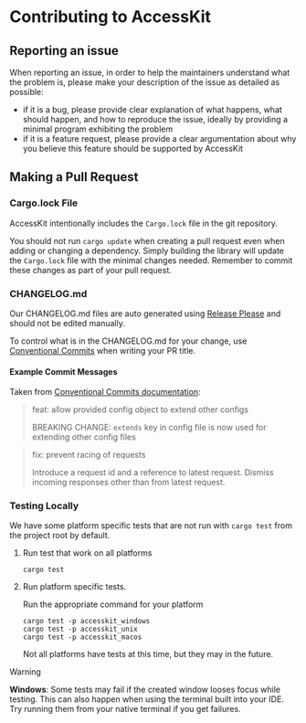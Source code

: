 # Contributing to AccessKit

## Reporting an issue

When reporting an issue, in order to help the maintainers understand what the problem is, please make your description of the issue as detailed as possible:

- if it is a bug, please provide clear explanation of what happens, what should happen, and how to reproduce the issue, ideally by providing a minimal program exhibiting the problem
- if it is a feature request, please provide a clear argumentation about why you believe this feature should be supported by AccessKit

## Making a Pull Request

### Cargo.lock File

AccessKit intentionally includes the `Cargo.lock` file in the git repository.

You should not run `cargo update` when creating a pull request even when adding or changing a dependency.
Simply building the library will update the `Cargo.lock` file with the minimal changes needed.
Remember to commit these changes as part of your pull request.

### CHANGELOG.md

Our CHANGELOG.md files are auto generated using [Release Please](https://github.com/googleapis/release-please) and should not be edited manually.

To control what is in the CHANGELOG.md for your change, use [Conventional Commits](https://www.conventionalcommits.org/en/v1.0.0/) when writing your PR title.

#### Example Commit Messages
Taken from [Conventional Commits documentation](https://www.conventionalcommits.org/en/v1.0.0/#summary):
> feat: allow provided config object to extend other configs
>
> BREAKING CHANGE: `extends` key in config file is now used for extending other config files

> fix: prevent racing of requests
>
> Introduce a request id and a reference to latest request. Dismiss
incoming responses other than from latest request.

### Testing Locally

We have some platform specific tests that are not run with `cargo test` from the project root by default.

1. Run test that work on all platforms
   ``` shell
   cargo test
   ```
2. Run platform specific tests.

   Run the appropriate command for your platform
   ``` shell
   cargo test -p accesskit_windows
   cargo test -p accesskit_unix
   cargo test -p accesskit_macos
   ```
   Not all platforms have tests at this time, but they may in the future.

> [!WARNING]
> **Windows**: Some tests may fail if the created window looses focus while testing. This can also happen when using the terminal built into your IDE. Try running them from your native terminal if you get failures. 
